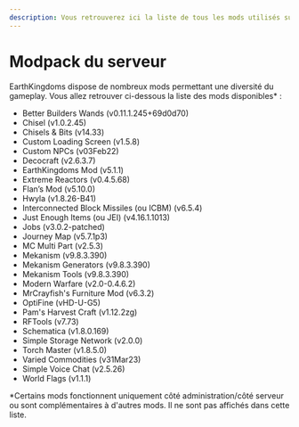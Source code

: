 ```yaml
---
description: Vous retrouverez ici la liste de tous les mods utilisés sur serveur.
---
```


# Modpack du serveur

EarthKingdoms dispose de nombreux mods permettant une diversité du gameplay. Vous allez retrouver ci-dessous la liste des mods disponibles\* :&#x20;

* Better Builders Wands (v0.11.1.245+69d0d70)
* Chisel (v1.0.2.45)
* Chisels & Bits (v14.33)
* Custom Loading Screen (v1.5.8)
* Custom NPCs (v03Feb22)
* Decocraft (v2.6.3.7)
* EarthKingdoms Mod (v5.1.1)
* Extreme Reactors (v0.4.5.68)
* Flan’s Mod (v5.10.0)
* Hwyla (v1.8.26-B41)
* Interconnected Block Missiles (ou ICBM) (v6.5.4)
* Just Enough Items (ou JEI) (v4.16.1.1013)
* Jobs (v3.0.2-patched)
* Journey Map (v5.7.1p3)
* MC Multi Part (v2.5.3)
* Mekanism (v9.8.3.390)
* Mekanism Generators (v9.8.3.390)
* Mekanism Tools (v9.8.3.390)
* Modern Warfare (v2.0-0.4.6.2)
* MrCrayfish's Furniture Mod (v6.3.2)
* OptiFine (vHD-U-G5)
* Pam's Harvest Craft (v1.12.2zg)
* RFTools (v7.73)
* Schematica (v1.8.0.169)
* Simple Storage Network (v2.0.0)
* Torch Master (v1.8.5.0)
* Varied Commodities (v31Mar23)
* Simple Voice Chat (v2.5.26)
* World Flags (v1.1.1)

\*Certains mods fonctionnent uniquement côté administration/côté serveur ou sont complémentaires à d'autres mods. Il ne sont pas affichés dans cette liste.
